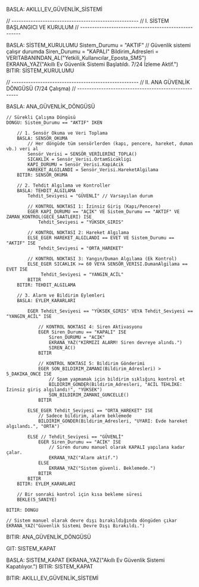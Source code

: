BASLA: AKILLI_EV_GÜVENLİK_SİSTEMİ

// -----------------------------------------------------
// I. SİSTEM BAŞLANGICI VE KURULUM
// -----------------------------------------------------

BASLA: SİSTEM_KURULUMU
    Sistem_Durumu = "AKTIF" // Güvenlik sistemi çalışır durumda
    Siren_Durumu = "KAPALI"
    Bildirim_Adresleri = VERITABANINDAN_AL("Yetkili_Kullanıcılar_Eposta_SMS")
    EKRANA_YAZ("Akıllı Ev Güvenlik Sistemi Başlatıldı. 7/24 İzleme Aktif.")
BITIR: SİSTEM_KURULUMU

// -----------------------------------------------------
// II. ANA GÜVENLİK DÖNGÜSÜ (7/24 Çalışma)
// -----------------------------------------------------

BASLA: ANA_GÜVENLİK_DÖNGÜSÜ
    
    // Sürekli Çalışma Döngüsü
    DONGU: Sistem_Durumu == "AKTIF" IKEN
        
        // 1. Sensör Okuma ve Veri Toplama
        BASLA: SENSÖR_OKUMA
            // Her döngüde tüm sensörlerden (kapı, pencere, hareket, duman vb.) veri al
            Sensör_Verisi = SENSÖR_VERİLERİNİ_TOPLA()
            SICAKLIK = Sensör_Verisi.OrtamSicakligi
            KAPI_DURUMU = Sensör_Verisi.KapiAcik
            HAREKET_ALGILANDI = Sensör_Verisi.HareketAlgilama
        BITIR: SENSÖR_OKUMA

        // 2. Tehdit Algılama ve Kontroller
        BASLA: TEHDIT_ALGILAMA
            Tehdit_Seviyesi = "GÜVENLİ" // Varsayılan durum

            // KONTROL NOKTASI 1: İzinsiz Giriş (Kapı/Pencere)
            EGER KAPI_DURUMU == "AÇIK" VE Sistem_Durumu == "AKTIF" VE ZAMAN_KONTROL(GECE_SAATLERI) ISE
                Tehdit_Seviyesi = "YÜKSEK_GIRIS"
            
            // KONTROL NOKTASI 2: Hareket Algılama
            ELSE_EGER HAREKET_ALGILANDI == EVET VE Sistem_Durumu == "AKTIF" ISE
                Tehdit_Seviyesi = "ORTA_HAREKET"
            
            // KONTROL NOKTASI 3: Yangın/Duman Algılama (Ek Kontrol)
            ELSE_EGER SICAKLIK >= 60 VEYA SENSÖR_VERISI.DumanAlgilama == EVET ISE
                 Tehdit_Seviyesi = "YANGIN_ACİL"
            BITIR
        BITIR: TEHDIT_ALGILAMA

        // 3. Alarm ve Bildirim Eylemleri
        BASLA: EYLEM_KARARLARI
            
            EGER Tehdit_Seviyesi == "YÜKSEK_GIRIS" VEYA Tehdit_Seviyesi == "YANGIN_ACİL" ISE
                
                // KONTROL NOKTASI 4: Siren Aktivasyonu
                EGER Siren_Durumu == "KAPALI" ISE
                    Siren_DURUMU = "ACIK"
                    EKRANA_YAZ("KIRMIZI ALARM! Siren devreye alındı.")
                    SIREN_AC()
                BITIR
                
                // KONTROL NOKTASI 5: Bildirim Gönderimi
                EGER SON_BILDIRIM_ZAMANI(Bildirim_Adresleri) > 5_DAKIKA_ONCE ISE
                    // Spam yapmamak için bildirim sıklığını kontrol et
                    BILDIRIM_GONDER(Bildirim_Adresleri, "ACİL TEHLİKE: İzinsiz giriş algılandı!", "YÜKSEK")
                    SON_BILDIRIM_ZAMANI_GUNCELLE()
                BITIR
                
            ELSE_EGER Tehdit_Seviyesi == "ORTA_HAREKET" ISE
                // Sadece bildirim, alarm beklemede
                BILDIRIM_GONDER(Bildirim_Adresleri, "UYARI: Evde hareket algılandı.", "ORTA")
                
            ELSE // Tehdit_Seviyesi == "GÜVENLİ"
                EGER Siren_Durumu == "ACIK" ISE
                    // Siren durumu manuel olarak KAPALI yapılana kadar çalar.
                    EKRANA_YAZ("Alarm aktif.")
                ELSE
                    EKRANA_YAZ("Sistem güvenli. Beklemede.")
                BITIR
            BITIR
        BITIR: EYLEM_KARARLARI

        // Bir sonraki kontrol için kısa bekleme süresi
        BEKLE(5_SANIYE) 
        
    BITIR: DONGU
    
    // Sistem manuel olarak devre dışı bırakıldığında döngüden çıkar
    EKRANA_YAZ("Güvenlik Sistemi Devre Dışı Bırakıldı.")

BITIR: ANA_GÜVENLİK_DÖNGÜSÜ

GIT: SISTEM_KAPAT

BASLA: SISTEM_KAPAT
    EKRANA_YAZ("Akıllı Ev Güvenlik Sistemi Kapatılıyor.")
BITIR: SISTEM_KAPAT

BITIR: AKILLI_EV_GÜVENLİK_SİSTEMİ
